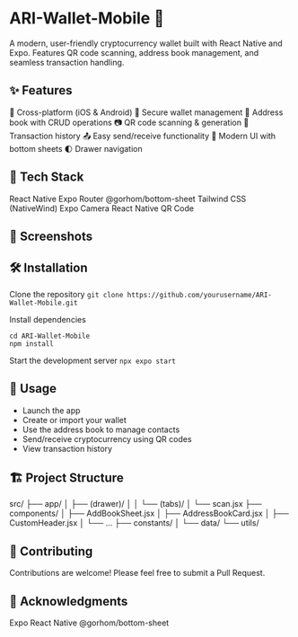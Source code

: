 # ARI-Wallet-Mobile 🌟
A modern, user-friendly cryptocurrency wallet built with React Native and Expo. Features QR code scanning, address book management, and seamless transaction handling.

## ✨ Features
📱 Cross-platform (iOS & Android)
🔐 Secure wallet management
📘 Address book with CRUD operations
📷 QR code scanning & generation
🔄 Transaction history
📤 Easy send/receive functionality
🎨 Modern UI with bottom sheets
🌓 Drawer navigation


## 🚀 Tech Stack
React Native
Expo Router
@gorhom/bottom-sheet
Tailwind CSS (NativeWind)
Expo Camera
React Native QR Code

## 📸 Screenshots

## 🛠️ Installation
Clone the repository
```git clone https://github.com/yourusername/ARI-Wallet-Mobile.git```

Install dependencies
```
cd ARI-Wallet-Mobile
npm install
```

Start the development server
```npx expo start```

## 📱 Usage
- Launch the app
- Create or import your wallet
- Use the address book to manage contacts
- Send/receive cryptocurrency using QR codes
- View transaction history

## 🏗️ Project Structure
src/
├── app/
│   ├── (drawer)/
│   │   └── (tabs)/
│   └── scan.jsx
├── components/
│   ├── AddBookSheet.jsx
│   ├── AddressBookCard.jsx
│   ├── CustomHeader.jsx
│   └── ...
├── constants/
│   └── data/
└── utils/

## 🤝 Contributing
Contributions are welcome! Please feel free to submit a Pull Request.

## 🙏 Acknowledgments
Expo
React Native
@gorhom/bottom-sheet